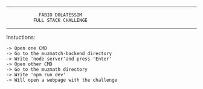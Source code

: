 ----------------------------------------------------
				FABIO DOLATESSIM
			  FULL STACK CHALLENGE
----------------------------------------------------

Instuctions:
	
	-> Open one CMD
	-> Go to the muzmatch-backend directory
	-> Write 'node server'and press 'Enter'
	-> Open other CMD
	-> Go to the muzmath directory
	-> Write 'npm run dev'
	-> Will open a webpage with the challenge